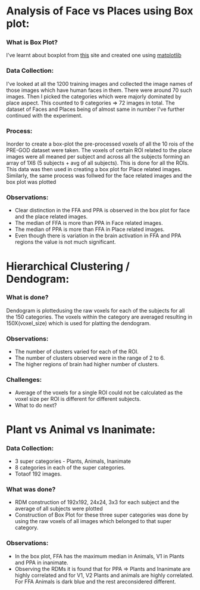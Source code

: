 # Analysis of Face vs Places using Box plot:

### What is Box Plot?

I've learnt about boxplot from [this](https://plot.ly/chart-studio-help/what-is-a-box-plot/) site and created one using [matplotlib](https://matplotlib.org/3.1.3/api/_as_gen/matplotlib.pyplot.boxplot.html)

### Data Collection:

I've looked at all the 1200 training images and collected the image names of those images which have human faces in them. There were around 70 such images. Then I picked the categories which were majorly dominated by place aspect. This counted to 9 categories => 72 images in total. The dataset of Faces and Places being of almost same in number I've further continued with the experiment.

### Process:

Inorder to create a box-plot the pre-processed voxels of all the 10 rois of the PRE-GOD dataset were taken.
The voxels of certain ROI related to the place images were all meaned per subject and across all the subjects forming an array of 1X6 (5 subjects + avg of all subjects). This is done for all the ROIs. This data was then used in creating a box plot for Place related images. Similarly, the same process was follwed for the face related images and the box plot was plotted

### Observations:

- Clear distinction in the FFA and PPA is observed in the box plot for face and the place related images.
- The median of FFA is more than PPA in Face related images.
- The median of PPA is more than FFA in Place related images.
- Even though there is variation in the brain activation in FFA and PPA regions the value is not much significant.

# Hierarchical Clustering / Dendogram:

### What is done?

Dendogram is plottedusing the raw voxels for each of the subjects for all the 150 categories. The voxels within the category are averaged resulting in 150X(voxel_size) which is used for platting the dendogram.

### Observations:

- The number of clusters varied for each of the ROI.
- The number of clusters observed were in the range of 2 to 6.
- The higher regions of brain had higher number of clusters.

### Challenges:

- Average of the voxels for a single ROI could not be calculated as the voxel size per ROI is different for different subjects.
- What to do next?

# Plant vs Animal vs Inanimate:

### Data Collection:

- 3 super categories - Plants, Animals, Inanimate
- 8 categories in each of the super categories.
- Totaof 192 images.

### What was done?

- RDM construction of 192x192, 24x24, 3x3 for each subject and the average of all subjects were plotted
- Construction of Box Plot for these three super categories was done by using the raw voxels of all images which belonged to that super category.

### Observations:

- In the box plot, FFA has the maximum median in Animals, V1 in Plants and PPA in inanimate.
- Observing the RDMs it is found that for PPA => Plants and Inanimate are highly correlated and for V1, V2 Plants and animals are highly correlated. For FFA Animals is dark blue and the rest areconsidered different.
